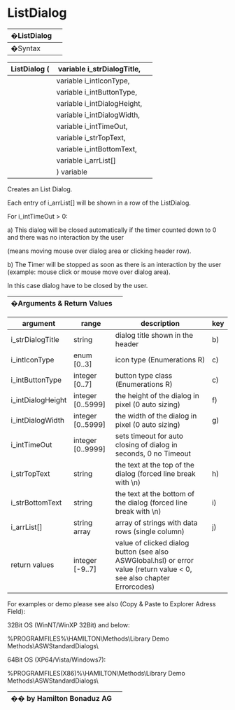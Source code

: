 # ListDialog

| �ListDialog |   |
| ----------- | - |
| �Syntax     |   |

| ListDialog ( | variable i\_strDialogTitle,  |   |
| ------------ | ---------------------------- | - |
|              | variable i\_intIconType,     |   |
|              | variable i\_intButtonType,   |   |
|              | variable i\_intDialogHeight, |   |
|              | variable i\_intDialogWidth,  |   |
|              | variable i\_intTimeOut,      |   |
|              | variable i\_strTopText,      |   |
|              | variable i\_intBottomText,   |   |
|              | variable i\_arrList\[]       |   |
|              | ) variable                   |   |

Creates an List Dialog.

Each entry of i\_arrList\[] will be shown in a row of the ListDialog.

For i\_intTimeOut > 0:

a)    This dialog will be closed automatically if the timer counted down to 0 and there was no interaction by the user

(means moving mouse over dialog area or clicking header row).

b)    The Timer will be stopped as soon as there is an interaction by the user (example: mouse click or mouse move over dialog area).

In this case dialog have to be closed by the user.



| �Arguments & Return Values |   |
| -------------------------- | - |

| argument           | range              | description                                                                                                            | key |
| ------------------ | ------------------ | ---------------------------------------------------------------------------------------------------------------------- | --- |
| i\_strDialogTitle  | string             | dialog title shown in the header                                                                                       | b)  |
| i\_intIconType     | enum \[0..3]       | icon type (Enumerations R)                                                                                             | c)  |
| i\_intButtonType   | integer \[0..7]    | button type class (Enumerations R)                                                                                     | c)  |
| i\_intDialogHeight | integer \[0..5999] | the height of the dialog in pixel (0 auto sizing)                                                                      | f)  |
| i\_intDialogWidth  | integer \[0..5999] | the width of the dialog in pixel (0 auto sizing)                                                                       | g)  |
| i\_intTimeOut      | integer \[0..9999] | sets timeout for auto closing of dialog in seconds, 0 no Timeout                                                       |     |
| i\_strTopText      | string             | the text at the top of the dialog (forced line break with \n)                                                          | h)  |
| i\_strBottomText   | string             | the text at the bottom of the dialog (forced line break with \n)                                                       | i)  |
| i\_arrList\[]      | string array       | array of strings with data rows (single column)                                                                        | j)  |
| return values      | integer \[-9..7]   | value of clicked dialog button (see also ASWGlobal.hsl) or error value (return value < 0, see also chapter Errorcodes) |     |

For examples or demo please see also (Copy & Paste to Explorer Adress Field):

32Bit OS (WinNT/WinXP 32Bit) and below:

%PROGRAMFILES%\HAMILTON\Methods\Library Demo Methods\ASWStandardDialogs\\

64Bit OS (XP64/Vista/Windows7):

%PROGRAMFILES(X86)%\HAMILTON\Methods\Library Demo Methods\ASWStandardDialogs\\

| �� by Hamilton Bonaduz AG |   |
| ------------------------- | - |
